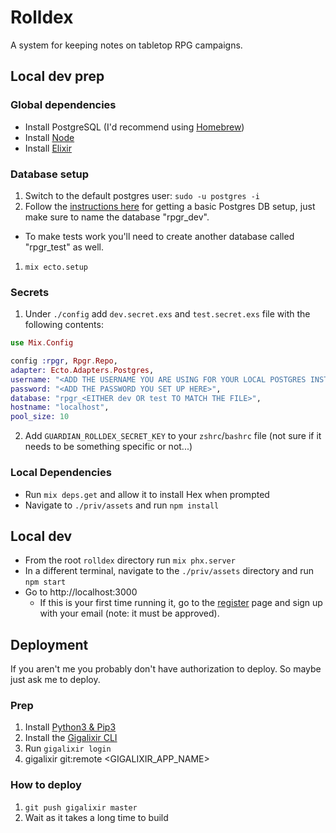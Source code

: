 # Rolldex


A system for keeping notes on tabletop RPG campaigns.

## Local dev prep

### Global dependencies
- Install PostgreSQL (I'd recommend using [Homebrew](https://www.codefellows.org/blog/three-battle-tested-ways-to-install-postgresql/))
- Install [Node](https://nodejs.org/en/download/package-manager/)
- Install [Elixir](https://elixir-lang.org/install.html)

### Database setup
1. Switch to the default postgres user: `sudo -u postgres -i`
1. Follow the [instructions here](https://www.freecodecamp.org/news/how-to-get-started-with-postgresql-9d3bc1dd1b11/) for getting a basic Postgres DB setup, just make sure to name the database "rpgr_dev".
  - To make tests work you'll need to create another database called "rpgr_test" as well.
1. `mix ecto.setup`

### Secrets
1. Under `./config` add `dev.secret.exs` and `test.secret.exs` file with the following contents:
```ex
use Mix.Config

config :rpgr, Rpgr.Repo,
adapter: Ecto.Adapters.Postgres,
username: "<ADD THE USERNAME YOU ARE USING FOR YOUR LOCAL POSTGRES INSTANCE HERE>",
password: "<ADD THE PASSWORD YOU SET UP HERE>",
database: "rpgr_<EITHER dev OR test TO MATCH THE FILE>",
hostname: "localhost",
pool_size: 10
```
2. Add `GUARDIAN_ROLLDEX_SECRET_KEY` to your `zshrc`/`bashrc` file (not sure if it needs to be something specific or not...)

### Local Dependencies
- Run `mix deps.get` and allow it to install Hex when prompted
- Navigate to `./priv/assets` and run `npm install`

## Local dev
- From the root `rolldex` directory run `mix phx.server`
- In a different terminal, navigate to the `./priv/assets` directory and run `npm start`
- Go to http://localhost:3000
  - If this is your first time running it, go to the [register](http://localhost:3000/register) page and sign up with your email (note: it must be approved).

## Deployment
If you aren't me you probably don't have authorization to deploy. So maybe just ask me to deploy.

### Prep
1. Install [Python3 & Pip3](https://docs.python-guide.org/starting/install3/osx/)
1. Install the [Gigalixir CLI](https://gigalixir.readthedocs.io/en/latest/main.html#install-the-command-line-interface)
1. Run `gigalixir login`
1. gigalixir git:remote <GIGALIXIR_APP_NAME>

### How to deploy
1. `git push gigalixir master`
1. Wait as it takes a long time to build
